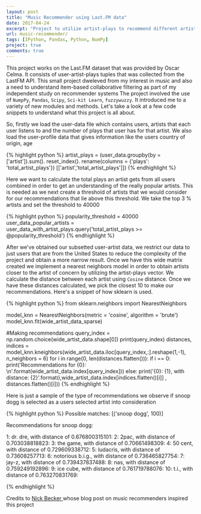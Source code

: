 ```yaml
---
layout: post
title: "Music Recommender using Last.FM data"
date: 2017-04-24
excerpt: "Project to utilize artist-plays to recommend different artists to a user"
url: music-recommender/
tags: [IPython, Pandas, Python, NumPy]
project: true
comments: true
---
```




This project works on the Last.FM dataset that was provided by Oscar Celma. It consists of user-artist-plays tuples that was collected from the LastFM API. This small project dweleved from my interest in music and also a need to understand item-based collaborative filtering as part of my independent study on recommender systems The project involved the use of `NumpPy`, `Pandas`, `Scipy`, `Sci-kit Learn`, `fuzzywuzzy`. It introduced me to a variety of new modules and methods. Let's take a look at a few code snippets to understand what this project is all about. 

So, firstly we load the user-data file which contains users, artists that each user listens to and the number of plays that user has for that artist. We also load the user-profile data that gives information like the users country of origin, age 

{% highlight python %}
artist_plays = (user_data.groupby(by = ['artist']).sum().
                reset_index().
                rename(columns = {'plays': 'total_artist_plays'})
                       [['artist','total_artist_plays']])
{% endhighlight %}

Here we want to calculate the total plays an artist gets from all users combined in order to get an understanding of the really popular artists. This is needed as we next create a threshold of artists that we would consider for our recommendations that lie above this threshold. We take the top 3 % artists and set the threshold to 40000

{% highlight python %}
popularity_threshold = 40000
user_data_popular_artists = user_data_with_artist_plays.query('total_artist_plays >= @popularity_threshold')
{% endhighlight %}

After we've obtained our subsetted user-artist data, we restrict our data to just users that are from the United States to reduce the complexity of the project and obtain a more narrow result. Once we have this wide matrix created we implement a nearest neighbors model in order to obtain artists closer to the artist of concern by utilizing the artist-plays vector. We calculate the distance between each artist using `Cosine` distance. Once we have these distances calculated, we pick the closest 10 to make our recommendations. Here's a snippet of how sklearn is used. 

{% highlight python %}
from sklearn.neighbors import NearestNeighbors

model_knn = NearestNeighbors(metric = 'cosine', algorithm = 'brute')
model_knn.fit(wide_artist_data_sparse)

#Making recommendations 
query_index = np.random.choice(wide_artist_data.shape[0])
print(query_index)
distances, indices = model_knn.kneighbors(wide_artist_data.iloc[query_index,:].reshape(1,-1),
                                         n_neighbors = 6)
for i in range(0, len(distances.flatten())):
    if i == 0:
        print('Recommendations for {0}: \n'.format(wide_artist_data.index[query_index]))
    else:
        print('{0}: {1}, with distance: {2}'.format(i,wide_artist_data.index[indices.flatten()[i]]
                                                   , distances.flatten()[i]))
{% endhighlight %}

Here is just a sample of the type of recommendations we observe if snoop dogg is selected as a users selected artist into consideration 

{% highlight python %}
Possible matches: [('snoop dogg', 100)]

Recommendations for snoop dogg:

1: dr. dre, with distance of 0.676800315101:
2: 2pac, with distance of 0.703038818823:
3: the game, with distance of 0.70661498309:
4: 50 cent, with distance of 0.729609338712:
5: ludacris, with distance of 0.73608257713:
6: notorious b.i.g., with distance of 0.736465827754:
7: jay-z, with distance of 0.739437837488:
8: nas, with distance of 0.759249192896:
9: ice cube, with distance of 0.761719788076:
10: t.i., with distance of 0.763270831769:

{% endhighlight %}

Credits to <a href = https://beckernick.github.io/datascience/> Nick Becker </a> whose blog post on music recommenders inspired this project 
